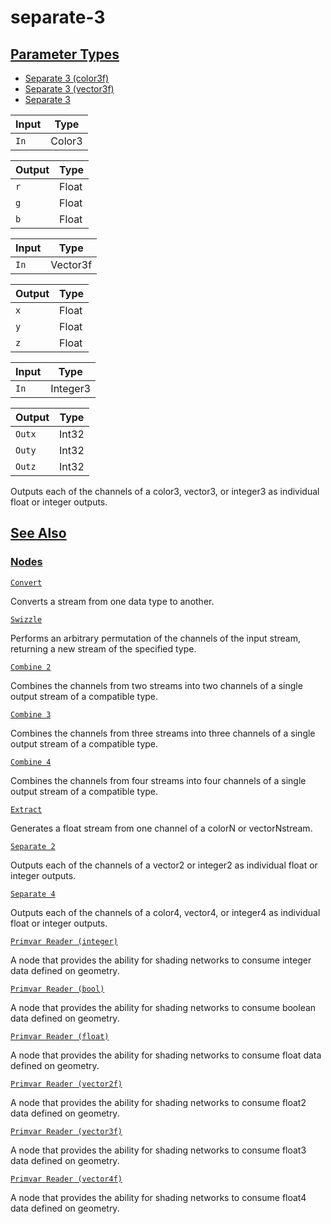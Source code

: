 # separate-3


[Parameter Types](/documentation/shadergraph/data/separate-3#Parameter-Types)
-----------------------------------------------------------------------------

* [Separate 3 (color3f)](#)
* [Separate 3 (vector3f)](#)
* [Separate 3](#)

| Input | Type |
| --- | --- |
| `In` | Color3 |

| Output | Type |
| --- | --- |
| `r` | Float |
| `g` | Float |
| `b` | Float |

| Input | Type |
| --- | --- |
| `In` | Vector3f |

| Output | Type |
| --- | --- |
| `x` | Float |
| `y` | Float |
| `z` | Float |

| Input | Type |
| --- | --- |
| `In` | Integer3 |

| Output | Type |
| --- | --- |
| `Outx` | Int32 |
| `Outy` | Int32 |
| `Outz` | Int32 |

 Outputs each of the channels of a color3, vector3, or integer3 as individual float or integer outputs.

[See Also](/documentation/shadergraph/data/separate-3#see-also)
---------------------------------------------------------------

### [Nodes](/documentation/shadergraph/data/separate-3#nodes)

[`Convert`](/documentation/shadergraph/data/convert)

 Converts a stream from one data type to another.
 

[`Swizzle`](/documentation/shadergraph/data/swizzle)

 Performs an arbitrary permutation of the channels of the input stream, returning a new stream of the specified type.
 

[`Combine 2`](/documentation/shadergraph/data/combine-2)

 Combines the channels from two streams into two channels of a single output stream of a compatible type.
 

[`Combine 3`](/documentation/shadergraph/data/combine-3)

 Combines the channels from three streams into three channels of a single output stream of a compatible type.
 

[`Combine 4`](/documentation/shadergraph/data/combine-4)

 Combines the channels from four streams into four channels of a single output stream of a compatible type.
 

[`Extract`](/documentation/shadergraph/data/extract)

 Generates a float stream from one channel of a color​N o​r vector​N ​stream.
 

[`Separate 2`](/documentation/shadergraph/data/separate-2)

 Outputs each of the channels of a vector2 or integer2 as individual float or integer outputs.
 

[`Separate 4`](/documentation/shadergraph/data/separate-4)

 Outputs each of the channels of a color4, vector4, or integer4 as individual float or integer outputs.
 

[`Primvar Reader (integer)`](/documentation/shadergraph/data/primvar-reader-(integer))

 A node that provides the ability for shading networks to consume integer data defined on geometry.
 

[`Primvar Reader (bool)`](/documentation/shadergraph/data/primvar-reader-(bool))

 A node that provides the ability for shading networks to consume boolean data defined on geometry.
 

[`Primvar Reader (float)`](/documentation/shadergraph/data/primvar-reader-(float))

 A node that provides the ability for shading networks to consume float data defined on geometry.
 

[`Primvar Reader (vector2f)`](/documentation/shadergraph/data/primvar-reader-(vector2f))

 A node that provides the ability for shading networks to consume float2 data defined on geometry.
 

[`Primvar Reader (vector3f)`](/documentation/shadergraph/data/primvar-reader-(vector3f))

 A node that provides the ability for shading networks to consume float3 data defined on geometry.
 

[`Primvar Reader (vector4f)`](/documentation/shadergraph/data/primvar-reader-(vector4f))

 A node that provides the ability for shading networks to consume float4 data defined on geometry.
 

